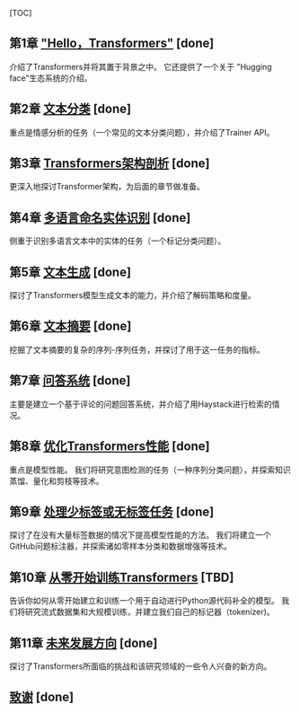 [TOC]



## 第1章 ["Hello，Transformers"](chapter1.md) [done]

介绍了Transformers并将其置于背景之中。 它还提供了一个关于 "Hugging face"生态系统的介绍。 

##  第2章 [文本分类](chapter2.md)  [done]

重点是情感分析的任务（一个常见的文本分类问题），并介绍了Trainer API。 

##  第3章 [Transformers架构剖析](chapter3.md) [done]

更深入地探讨Transformer架构，为后面的章节做准备。 

##  第4章 [多语言命名实体识别](chapter4.md) [done]

侧重于识别多语言文本中的实体的任务（一个标记分类问题）。 

## 第5章 [文本生成](chapter5.md) [done]

探讨了Transformers模型生成文本的能力，并介绍了解码策略和度量。 

## 第6章 [文本摘要](chapter6.md) [done]

挖掘了文本摘要的复杂的序列-序列任务，并探讨了用于这一任务的指标。 

##  第7章  [问答系统](chapter7.md) [done]

主要是建立一个基于评论的问题回答系统，并介绍了用Haystack进行检索的情况。 

## 第8章 [优化Transformers性能](chapter8.md) [done]

重点是模型性能。 我们将研究意图检测的任务（一种序列分类问题），并探索知识蒸馏、量化和剪枝等技术。

## 第9章 [处理少标签或无标签任务](chapter9.md) [done]

探讨了在没有大量标签数据的情况下提高模型性能的方法。 我们将建立一个GitHub问题标注器，并探索诸如零样本分类和数据增强等技术。



 ## 第10章 [从零开始训练Transformers](chapter10.md) [TBD]

告诉你如何从零开始建立和训练一个用于自动进行Python源代码补全的模型。 我们将研究流式数据集和大规模训练，并建立我们自己的标记器（tokenizer)。 

## 第11章 [未来发展方向](chapter11.md) [done]

探讨了Transformers所面临的挑战和该研究领域的一些令人兴奋的新方向。

## [致谢](thanks.md) [done]
